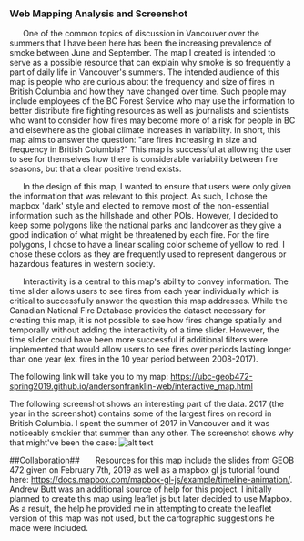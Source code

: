 ### Web Mapping Analysis and Screenshot ###  

&nbsp;&nbsp;&nbsp;&nbsp;&nbsp;&nbsp;One of the common topics of discussion in Vancouver over the summers that I have been here has been the increasing prevalence of smoke between June and September. The map I created is intended to serve as a possible resource that can explain why smoke is so frequently a part of daily life in Vancouver's summers. The intended audience of this map is people who are curious about the frequency and size of fires in British Columbia and how they have changed over time. Such people may include employees of the BC Forest Service who may use the information to better distribute fire fighting resources as well as journalists and scientists who want to consider how fires may become more of a risk for people in BC and elsewhere as the global climate increases in variability. In short, this map aims to answer the question: "are fires increasing in size and frequency in British Columbia?" This map is successful at allowing the user to see for themselves how there is considerable variability between fire seasons, but that a clear positive trend exists.   

&nbsp;&nbsp;&nbsp;&nbsp;&nbsp;&nbsp;In the design of this map, I wanted to ensure that users were only given the information that was relevant to this project. As such, I chose the mapbox 'dark' style and elected to remove most of the non-essential information such as the hillshade and other POIs. However, I decided to keep some polygons like the national parks and landcover as they give a good indication of what might be threatened by each fire. For the fire polygons, I chose to have a linear scaling color scheme of yellow to red. I chose these colors as they are frequently used to represent dangerous or hazardous features in western society.

&nbsp;&nbsp;&nbsp;&nbsp;&nbsp;&nbsp;Interactivity is a central to this map's ability to convey information. The time slider allows users to see fires from each year individually which is critical to successfully answer the question this map addresses. While the Canadian National Fire Database provides the dataset necessary for creating this map, it is not possible to see how fires change spatially and temporally without adding the interactivity of a time slider. However, the time slider could have been more successful if additional filters were implemented that would allow users to see fires over periods lasting longer than one year (ex. fires in the 10 year period between 2008-2017).


The following link will take you to my map: https://ubc-geob472-spring2019.github.io/andersonfranklin-web/interactive_map.html

The following screenshot shows an interesting part of the data. 2017 (the year in the screenshot) contains some of the largest fires on record in British Columbia. I spent the summer of 2017 in Vancouver and it was noticeably smokier that summer than any other. The screenshot shows why that might've been the case:
![alt text](https://ubc-geob472-spring2019.github.io/andersonfranklin-web/fires.PNG "Fires in British Columbia, 2017")

##Collaboration##
&nbsp;&nbsp;&nbsp;&nbsp;&nbsp;&nbsp;Resources for this map include the slides from GEOB 472 given on February 7th, 2019 as well as a mapbox gl js tutorial found here: https://docs.mapbox.com/mapbox-gl-js/example/timeline-animation/. Andrew Butt was an additional source of help for this project. I initially planned to create this map using leaflet js but later decided to use Mapbox. As a result, the help he provided me in attempting to create the leaflet version of this map was not used, but the cartographic suggestions he made were included. 
